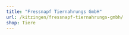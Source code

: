 ```yaml
---
title: "Fressnapf Tiernahrungs GmbH"
url: /kitzingen/fressnapf-tiernahrungs-gmbh/
shop: Tiere
---
```

